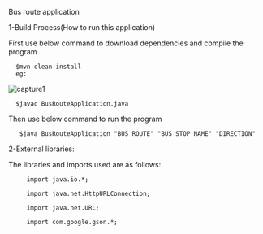 Bus route application


1-Build Process(How to run this application)

First use below command to download dependencies and compile the program
      
      $mvn clean install
      eg:
![capture1](https://user-images.githubusercontent.com/25560217/49987206-8833ad00-ff98-11e8-818e-3bc2f40d4f4b.png)  

      $javac BusRouteApplication.java
      
Then use below command to run the program

       $java BusRouteApplication "BUS ROUTE" "BUS STOP NAME" "DIRECTION"

2-External libraries:

The libraries and imports used are as follows: 

         import java.io.*;

         import java.net.HttpURLConnection;

         import java.net.URL;

         import com.google.gson.*;
         
        
